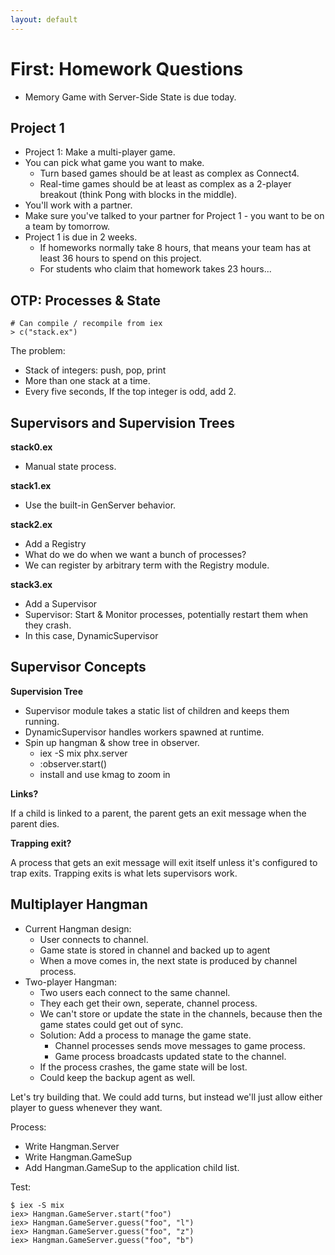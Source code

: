 ```yaml
---
layout: default
---
```


# First: Homework Questions
 
 - Memory Game with Server-Side State is due today.

## Project 1

 - Project 1: Make a multi-player game.
 - You can pick what game you want to make.
   - Turn based games should be at least as complex as Connect4.
   - Real-time games should be at least as complex as a 2-player
     breakout (think Pong with blocks in the middle).
 - You'll work with a partner.
 - Make sure you've talked to your partner for Project 1 - you want
   to be on a team by tomorrow.
 - Project 1 is due in 2 weeks.
   - If homeworks normally take 8 hours, that means your team has
     at least 36 hours to spend on this project.
   - For students who claim that homework takes 23 hours...

## OTP: Processes & State

```
# Can compile / recompile from iex
> c("stack.ex")
```

The problem:

 - Stack of integers: push, pop, print
 - More than one stack at a time.
 - Every five seconds, If the top integer is odd, add 2.
 
## Supervisors and Supervision Trees

**stack0.ex**

 - Manual state process.
 
**stack1.ex**

 - Use the built-in GenServer behavior.

**stack2.ex**

 - Add a Registry
 - What do we do when we want a bunch of processes?
 - We can register by arbitrary term with the Registry module.
   
**stack3.ex**

 - Add a Supervisor
 - Supervisor: Start & Monitor processes, potentially restart them when they crash.
 - In this case, DynamicSupervisor

## Supervisor Concepts

**Supervision Tree**

 - Supervisor module takes a static list of children and keeps them running.
 - DynamicSupervisor handles workers spawned at runtime.
 - Spin up hangman & show tree in observer.
   - iex -S mix phx.server
   - :observer.start()
   - install and use kmag to zoom in

**Links?**

If a child is linked to a parent, the parent gets an exit message when the
parent dies. 

**Trapping exit?**

A process that gets an exit message will exit itself unless it's configured to
trap exits. Trapping exits is what lets supervisors work.

## Multiplayer Hangman

 - Current Hangman design:
   - User connects to channel.
   - Game state is stored in channel and backed up to agent
   - When a move comes in, the next state is produced by channel process.
 - Two-player Hangman:
   - Two users each connect to the same channel.
   - They each get their own, seperate, channel process.
   - We can't store or update the state in the channels, because then
     the game states could get out of sync.
   - Solution: Add a process to manage the game state.
     - Channel processes sends move messages to game process.
     - Game process broadcasts updated state to the channel.
   - If the process crashes, the game state will be lost.
   - Could keep the backup agent as well.

Let's try building that. We could add turns, but instead we'll just allow either
player to guess whenever they want.

Process:

 - Write Hangman.Server
 - Write Hangman.GameSup
 - Add Hangman.GameSup to the application child list.
 
Test:

```
$ iex -S mix
iex> Hangman.GameServer.start("foo")
iex> Hangman.GameServer.guess("foo", "l")
iex> Hangman.GameServer.guess("foo", "z")
iex> Hangman.GameServer.guess("foo", "b")
```
